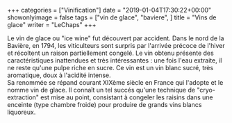 +++
categories = ["Vinification"]
date = "2019-01-04T17:30:22+00:00"
showonlyimage = false
tags = ["vin de glace", "baviere", ]
title = "Vins de glace"
writer = "LeChaps"
+++

Le vin de glace ou "ice wine" fut découvert par accident. Dans le nord de la Bavière, en 1794, les viticulteurs sont surpris par l'arrivée précoce de l'hiver et récoltent un raison partiellement congelé. Le vin obtenu présente des caractéristiques inattendues et très intéressantes : une fois l'eau extraite, il ne reste qu'une pulpe riche en sucre. Ce vin est un vin blanc sucré, très aromatique, doux à l'acidité intense.  
Sa renommée se répand courant XIXème siècle en France qui l'adopte et le nomme vin de glace. Il connaît un tel succés qu'une technique de "cryo-extraction" est mise au point, consistant à congeler les raisins dans une enceinte (type chambre froide) pour produire de grands vins blancs liquoreux.